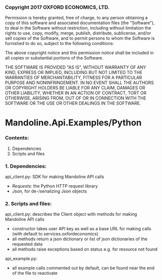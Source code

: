 ### Copyright 2017 OXFORD ECONOMICS, LTD.

Permission is hereby granted, free of charge, to any person obtaining a copy of this software and associated documentation files (the "Software"), to deal in the Software without restriction, including without limitation the rights to use, copy, modify, merge, publish, distribute, sublicense, and/or sell copies of the Software, and to permit persons to whom the Software is furnished to do so, subject to the following conditions:

The above copyright notice and this permission notice shall be included in all copies or substantial portions of the Software.

THE SOFTWARE IS PROVIDED "AS IS", WITHOUT WARRANTY OF ANY KIND, EXPRESS OR IMPLIED, INCLUDING BUT NOT LIMITED TO THE WARRANTIES OF MERCHANTABILITY, FITNESS FOR A PARTICULAR PURPOSE AND NONINFRINGEMENT. IN NO EVENT SHALL THE AUTHORS OR COPYRIGHT HOLDERS BE LIABLE FOR ANY CLAIM, DAMAGES OR OTHER LIABILITY, WHETHER IN AN ACTION OF CONTRACT, TORT OR OTHERWISE, ARISING FROM, OUT OF OR IN CONNECTION WITH THE SOFTWARE OR THE USE OR OTHER DEALINGS IN THE SOFTWARE.

# Mandoline.Api.Examples/Python

### Contents:
1. Dependencies
2. Scripts and files

### 1. Dependencies:
api_client.py: SDK for making Mandoline API calls

- *Requests*: the Python HTTP request library
- *Json*, for de-/serializing Json objects

### 2. Scripts and files:

api_client.py: describes the Client object with methods for making Mandoline API calls
  - constructor takes user API key as well as a base URL for making calls (with default to services.oxfordeconomics)
  - all methods return a json dictionary or list of json dictionaries of the requested data
  - all methods raise exceptions based on status e.g. for resource not found

api_example.py: 

  - all example calls commented out by default, can be found near the end of the file to reactivate
